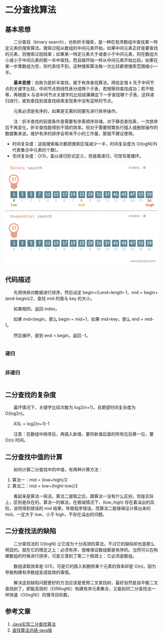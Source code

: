 #  二分查找算法

## 基本思想

　　二分查找（binary search），也称折半搜索，是一种在有序数组中查找某一特定元素的搜索算法。搜索过程从数组的中间元素开始，如果中间元素正好是要查找的元素，则搜索过程结束；如果某一特定元素大于或者小于中间元素，则在数组大小或小于中间元素的那一半中查找，而且跟开始一样从中间元素开始比较。如果在某一步骤数组为空，则代表找不到，这种搜索算法每一次比较都使搜索范围缩小一半。

　　**基本思想**：也称为是折半查找，属于有序查找算法。用给定值 k 先于中间节点的关键字比较，中间节点把线性表分成两个子表，若相等则查找成功；若不相等，再根据 k 与该中间节点关键字的比较结果确定下一步查找哪个子表，这样递归进行，直到查找到或查找结束发现表中没有这样的节点。

　　元素必须是有序的，如果是无需的则要先进行排序操作。

　　注：折半查找的前提条件是需要有序表顺序存储，对于静态查找表，一次排序后不再变化，折半查找能得到不错的效率。但对于需要频繁执行插入或删除操作的数据集来说，维护有序的排序会带来不小的工作量，那就不建议使用。

* 时间复杂度：这般搜索每次都把搜索区域减少一半，时间复杂度为 O(logN)(N 代表集合中元素的个数)。
* 空间复杂度：O(1)。虽以递归形式定义，但是尾递归，可改写尾循环。

![](image/binary-search.gif)

## 代码描述

　　先用快排对数据进行排序，然后设定 begin=0,end=length-1，mid = begin+(end-begin)/2，查找 mid 的值与 key 的大小。

　　如果相同，返回 index。

　　如果 mid<begin，那么 begin = mid+1，如果 mid>key，那么 end = mid-1。

　　然后循环，直到 end < begin，返回 -1。

```

```



### 递归

```

```



### 非递归

```

```

## 二分查找的复杂度

　　最坏情况下，关键字比较次数为 log2(n+1)，且期望时间复杂度为 O(log2n)。

　　ASL = log2(n+1)-1

　　注意：在数组中排序后，再插入新值，要将新值后面的所有位后移一位，要 O(n) 时间。

## 二分查找中值的计算

　　如何计算二分查找中的中值，有两种计算方法：

1. 算法一：mid = (low+high)/2
2. 算法二：mid = low+(hight-low)/2

　　看起来是算法一简洁，算法二提取之后，跟算法一没有什么区别，但是实际上，区别是存在的。算法一的做法，在极端情况下，(low_high) 存在着溢出的风险，进而得到错误的 mid 结果，导致程序错误。而算法二能够保证计算出来的 mid，一定大于 low，小于 high，不存在溢出的问题。

## 二分查找法的缺陷

　　二分查找法的 O(logN) 让它成为十分高效的算法。不过它的缺陷却也是那么明显的。就在它的限定之上：必须有序，很难保证数组都是有序的。当然可以在构建数组的时候进行排序，可是又落到了第二个瓶颈上：它必须是数组。

　　数组读取效率是 O(1)，可是它的插入和删除某个元素的效率却是 O(n)。因为导致构建有序数组变成低效的事情。

　　解决这些缺陷问题更好的方法应该是使用二叉查找树，最好自然是自平衡二叉查找树了，即能高效的（O(NlogN)）构建有序元素集合，又能如同二分查找法一样快速（O(logN)）的搜寻目标数。





## 参考文章

1. [Java实现二分查找算法](https://www.cnblogs.com/morethink/p/8379475.html)
2. [查找算法总结-java版](https://blog.csdn.net/xushiyu1996818/article/details/90604118)

